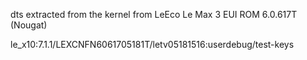 dts extracted from the kernel from LeEco Le Max 3 EUI ROM 6.0.617T (Nougat)

le_x10:7.1.1/LEXCNFN6061705181T/letv05181516:userdebug/test-keys
